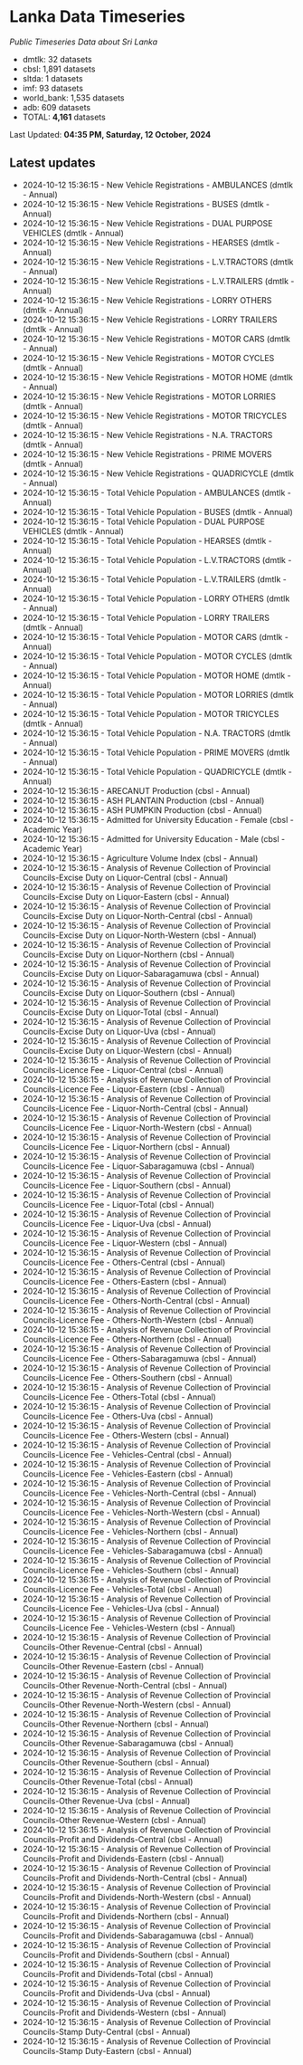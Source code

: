 # Lanka Data Timeseries
*Public Timeseries Data about Sri Lanka*

* dmtlk: 32 datasets
* cbsl: 1,891 datasets
* sltda: 1 datasets
* imf: 93 datasets
* world_bank: 1,535 datasets
* adb: 609 datasets
* TOTAL: **4,161** datasets

Last Updated: **04:35 PM, Saturday, 12 October, 2024**

## Latest updates

* 2024-10-12 15:36:15 - New Vehicle Registrations - AMBULANCES (dmtlk - Annual)
* 2024-10-12 15:36:15 - New Vehicle Registrations - BUSES (dmtlk - Annual)
* 2024-10-12 15:36:15 - New Vehicle Registrations - DUAL PURPOSE VEHICLES (dmtlk - Annual)
* 2024-10-12 15:36:15 - New Vehicle Registrations - HEARSES (dmtlk - Annual)
* 2024-10-12 15:36:15 - New Vehicle Registrations - L.V.TRACTORS (dmtlk - Annual)
* 2024-10-12 15:36:15 - New Vehicle Registrations - L.V.TRAILERS (dmtlk - Annual)
* 2024-10-12 15:36:15 - New Vehicle Registrations - LORRY OTHERS (dmtlk - Annual)
* 2024-10-12 15:36:15 - New Vehicle Registrations - LORRY TRAILERS (dmtlk - Annual)
* 2024-10-12 15:36:15 - New Vehicle Registrations - MOTOR CARS (dmtlk - Annual)
* 2024-10-12 15:36:15 - New Vehicle Registrations - MOTOR CYCLES (dmtlk - Annual)
* 2024-10-12 15:36:15 - New Vehicle Registrations - MOTOR HOME (dmtlk - Annual)
* 2024-10-12 15:36:15 - New Vehicle Registrations - MOTOR LORRIES (dmtlk - Annual)
* 2024-10-12 15:36:15 - New Vehicle Registrations - MOTOR TRICYCLES (dmtlk - Annual)
* 2024-10-12 15:36:15 - New Vehicle Registrations - N.A. TRACTORS (dmtlk - Annual)
* 2024-10-12 15:36:15 - New Vehicle Registrations - PRIME MOVERS (dmtlk - Annual)
* 2024-10-12 15:36:15 - New Vehicle Registrations - QUADRICYCLE (dmtlk - Annual)
* 2024-10-12 15:36:15 - Total Vehicle Population - AMBULANCES (dmtlk - Annual)
* 2024-10-12 15:36:15 - Total Vehicle Population - BUSES (dmtlk - Annual)
* 2024-10-12 15:36:15 - Total Vehicle Population - DUAL PURPOSE VEHICLES (dmtlk - Annual)
* 2024-10-12 15:36:15 - Total Vehicle Population - HEARSES (dmtlk - Annual)
* 2024-10-12 15:36:15 - Total Vehicle Population - L.V.TRACTORS (dmtlk - Annual)
* 2024-10-12 15:36:15 - Total Vehicle Population - L.V.TRAILERS (dmtlk - Annual)
* 2024-10-12 15:36:15 - Total Vehicle Population - LORRY OTHERS (dmtlk - Annual)
* 2024-10-12 15:36:15 - Total Vehicle Population - LORRY TRAILERS (dmtlk - Annual)
* 2024-10-12 15:36:15 - Total Vehicle Population - MOTOR CARS (dmtlk - Annual)
* 2024-10-12 15:36:15 - Total Vehicle Population - MOTOR CYCLES (dmtlk - Annual)
* 2024-10-12 15:36:15 - Total Vehicle Population - MOTOR HOME (dmtlk - Annual)
* 2024-10-12 15:36:15 - Total Vehicle Population - MOTOR LORRIES (dmtlk - Annual)
* 2024-10-12 15:36:15 - Total Vehicle Population - MOTOR TRICYCLES (dmtlk - Annual)
* 2024-10-12 15:36:15 - Total Vehicle Population - N.A. TRACTORS (dmtlk - Annual)
* 2024-10-12 15:36:15 - Total Vehicle Population - PRIME MOVERS (dmtlk - Annual)
* 2024-10-12 15:36:15 - Total Vehicle Population - QUADRICYCLE (dmtlk - Annual)
* 2024-10-12 15:36:15 - ARECANUT Production (cbsl - Annual)
* 2024-10-12 15:36:15 - ASH PLANTAIN Production (cbsl - Annual)
* 2024-10-12 15:36:15 - ASH PUMPKIN Production (cbsl - Annual)
* 2024-10-12 15:36:15 - Admitted for University Education - Female (cbsl - Academic Year)
* 2024-10-12 15:36:15 - Admitted for University Education - Male (cbsl - Academic Year)
* 2024-10-12 15:36:15 - Agriculture Volume Index (cbsl - Annual)
* 2024-10-12 15:36:15 - Analysis of Revenue Collection of Provincial Councils-Excise Duty on Liquor-Central (cbsl - Annual)
* 2024-10-12 15:36:15 - Analysis of Revenue Collection of Provincial Councils-Excise Duty on Liquor-Eastern (cbsl - Annual)
* 2024-10-12 15:36:15 - Analysis of Revenue Collection of Provincial Councils-Excise Duty on Liquor-North-Central (cbsl - Annual)
* 2024-10-12 15:36:15 - Analysis of Revenue Collection of Provincial Councils-Excise Duty on Liquor-North-Western (cbsl - Annual)
* 2024-10-12 15:36:15 - Analysis of Revenue Collection of Provincial Councils-Excise Duty on Liquor-Northern (cbsl - Annual)
* 2024-10-12 15:36:15 - Analysis of Revenue Collection of Provincial Councils-Excise Duty on Liquor-Sabaragamuwa (cbsl - Annual)
* 2024-10-12 15:36:15 - Analysis of Revenue Collection of Provincial Councils-Excise Duty on Liquor-Southern (cbsl - Annual)
* 2024-10-12 15:36:15 - Analysis of Revenue Collection of Provincial Councils-Excise Duty on Liquor-Total (cbsl - Annual)
* 2024-10-12 15:36:15 - Analysis of Revenue Collection of Provincial Councils-Excise Duty on Liquor-Uva (cbsl - Annual)
* 2024-10-12 15:36:15 - Analysis of Revenue Collection of Provincial Councils-Excise Duty on Liquor-Western (cbsl - Annual)
* 2024-10-12 15:36:15 - Analysis of Revenue Collection of Provincial Councils-Licence Fee - Liquor-Central (cbsl - Annual)
* 2024-10-12 15:36:15 - Analysis of Revenue Collection of Provincial Councils-Licence Fee - Liquor-Eastern (cbsl - Annual)
* 2024-10-12 15:36:15 - Analysis of Revenue Collection of Provincial Councils-Licence Fee - Liquor-North-Central (cbsl - Annual)
* 2024-10-12 15:36:15 - Analysis of Revenue Collection of Provincial Councils-Licence Fee - Liquor-North-Western (cbsl - Annual)
* 2024-10-12 15:36:15 - Analysis of Revenue Collection of Provincial Councils-Licence Fee - Liquor-Northern (cbsl - Annual)
* 2024-10-12 15:36:15 - Analysis of Revenue Collection of Provincial Councils-Licence Fee - Liquor-Sabaragamuwa (cbsl - Annual)
* 2024-10-12 15:36:15 - Analysis of Revenue Collection of Provincial Councils-Licence Fee - Liquor-Southern (cbsl - Annual)
* 2024-10-12 15:36:15 - Analysis of Revenue Collection of Provincial Councils-Licence Fee - Liquor-Total (cbsl - Annual)
* 2024-10-12 15:36:15 - Analysis of Revenue Collection of Provincial Councils-Licence Fee - Liquor-Uva (cbsl - Annual)
* 2024-10-12 15:36:15 - Analysis of Revenue Collection of Provincial Councils-Licence Fee - Liquor-Western (cbsl - Annual)
* 2024-10-12 15:36:15 - Analysis of Revenue Collection of Provincial Councils-Licence Fee - Others-Central (cbsl - Annual)
* 2024-10-12 15:36:15 - Analysis of Revenue Collection of Provincial Councils-Licence Fee - Others-Eastern (cbsl - Annual)
* 2024-10-12 15:36:15 - Analysis of Revenue Collection of Provincial Councils-Licence Fee - Others-North-Central (cbsl - Annual)
* 2024-10-12 15:36:15 - Analysis of Revenue Collection of Provincial Councils-Licence Fee - Others-North-Western (cbsl - Annual)
* 2024-10-12 15:36:15 - Analysis of Revenue Collection of Provincial Councils-Licence Fee - Others-Northern (cbsl - Annual)
* 2024-10-12 15:36:15 - Analysis of Revenue Collection of Provincial Councils-Licence Fee - Others-Sabaragamuwa (cbsl - Annual)
* 2024-10-12 15:36:15 - Analysis of Revenue Collection of Provincial Councils-Licence Fee - Others-Southern (cbsl - Annual)
* 2024-10-12 15:36:15 - Analysis of Revenue Collection of Provincial Councils-Licence Fee - Others-Total (cbsl - Annual)
* 2024-10-12 15:36:15 - Analysis of Revenue Collection of Provincial Councils-Licence Fee - Others-Uva (cbsl - Annual)
* 2024-10-12 15:36:15 - Analysis of Revenue Collection of Provincial Councils-Licence Fee - Others-Western (cbsl - Annual)
* 2024-10-12 15:36:15 - Analysis of Revenue Collection of Provincial Councils-Licence Fee - Vehicles-Central (cbsl - Annual)
* 2024-10-12 15:36:15 - Analysis of Revenue Collection of Provincial Councils-Licence Fee - Vehicles-Eastern (cbsl - Annual)
* 2024-10-12 15:36:15 - Analysis of Revenue Collection of Provincial Councils-Licence Fee - Vehicles-North-Central (cbsl - Annual)
* 2024-10-12 15:36:15 - Analysis of Revenue Collection of Provincial Councils-Licence Fee - Vehicles-North-Western (cbsl - Annual)
* 2024-10-12 15:36:15 - Analysis of Revenue Collection of Provincial Councils-Licence Fee - Vehicles-Northern (cbsl - Annual)
* 2024-10-12 15:36:15 - Analysis of Revenue Collection of Provincial Councils-Licence Fee - Vehicles-Sabaragamuwa (cbsl - Annual)
* 2024-10-12 15:36:15 - Analysis of Revenue Collection of Provincial Councils-Licence Fee - Vehicles-Southern (cbsl - Annual)
* 2024-10-12 15:36:15 - Analysis of Revenue Collection of Provincial Councils-Licence Fee - Vehicles-Total (cbsl - Annual)
* 2024-10-12 15:36:15 - Analysis of Revenue Collection of Provincial Councils-Licence Fee - Vehicles-Uva (cbsl - Annual)
* 2024-10-12 15:36:15 - Analysis of Revenue Collection of Provincial Councils-Licence Fee - Vehicles-Western (cbsl - Annual)
* 2024-10-12 15:36:15 - Analysis of Revenue Collection of Provincial Councils-Other Revenue-Central (cbsl - Annual)
* 2024-10-12 15:36:15 - Analysis of Revenue Collection of Provincial Councils-Other Revenue-Eastern (cbsl - Annual)
* 2024-10-12 15:36:15 - Analysis of Revenue Collection of Provincial Councils-Other Revenue-North-Central (cbsl - Annual)
* 2024-10-12 15:36:15 - Analysis of Revenue Collection of Provincial Councils-Other Revenue-North-Western (cbsl - Annual)
* 2024-10-12 15:36:15 - Analysis of Revenue Collection of Provincial Councils-Other Revenue-Northern (cbsl - Annual)
* 2024-10-12 15:36:15 - Analysis of Revenue Collection of Provincial Councils-Other Revenue-Sabaragamuwa (cbsl - Annual)
* 2024-10-12 15:36:15 - Analysis of Revenue Collection of Provincial Councils-Other Revenue-Southern (cbsl - Annual)
* 2024-10-12 15:36:15 - Analysis of Revenue Collection of Provincial Councils-Other Revenue-Total (cbsl - Annual)
* 2024-10-12 15:36:15 - Analysis of Revenue Collection of Provincial Councils-Other Revenue-Uva (cbsl - Annual)
* 2024-10-12 15:36:15 - Analysis of Revenue Collection of Provincial Councils-Other Revenue-Western (cbsl - Annual)
* 2024-10-12 15:36:15 - Analysis of Revenue Collection of Provincial Councils-Profit and Dividends-Central (cbsl - Annual)
* 2024-10-12 15:36:15 - Analysis of Revenue Collection of Provincial Councils-Profit and Dividends-Eastern (cbsl - Annual)
* 2024-10-12 15:36:15 - Analysis of Revenue Collection of Provincial Councils-Profit and Dividends-North-Central (cbsl - Annual)
* 2024-10-12 15:36:15 - Analysis of Revenue Collection of Provincial Councils-Profit and Dividends-North-Western (cbsl - Annual)
* 2024-10-12 15:36:15 - Analysis of Revenue Collection of Provincial Councils-Profit and Dividends-Northern (cbsl - Annual)
* 2024-10-12 15:36:15 - Analysis of Revenue Collection of Provincial Councils-Profit and Dividends-Sabaragamuwa (cbsl - Annual)
* 2024-10-12 15:36:15 - Analysis of Revenue Collection of Provincial Councils-Profit and Dividends-Southern (cbsl - Annual)
* 2024-10-12 15:36:15 - Analysis of Revenue Collection of Provincial Councils-Profit and Dividends-Total (cbsl - Annual)
* 2024-10-12 15:36:15 - Analysis of Revenue Collection of Provincial Councils-Profit and Dividends-Uva (cbsl - Annual)
* 2024-10-12 15:36:15 - Analysis of Revenue Collection of Provincial Councils-Profit and Dividends-Western (cbsl - Annual)
* 2024-10-12 15:36:15 - Analysis of Revenue Collection of Provincial Councils-Stamp Duty-Central (cbsl - Annual)
* 2024-10-12 15:36:15 - Analysis of Revenue Collection of Provincial Councils-Stamp Duty-Eastern (cbsl - Annual)